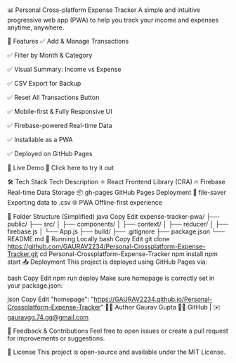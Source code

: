 📊 Personal Cross-platform Expense Tracker
A simple and intuitive progressive web app (PWA) to help you track your income and expenses anytime, anywhere.

🌟 Features
✅ Add & Manage Transactions

✅ Filter by Month & Category

✅ Visual Summary: Income vs Expense

✅ CSV Export for Backup

✅ Reset All Transactions Button

✅ Mobile-first & Fully Responsive UI

✅ Firebase-powered Real-time Data

✅ Installable as a PWA

✅ Deployed on GitHub Pages

🚀 Live Demo
🔗 Click here to try it out

🛠️ Tech Stack
Tech	Description
⚛️ React	Frontend Library (CRA)
🔥 Firebase	Real-time Data Storage
📦 gh-pages	GitHub Pages Deployment
💾 file-saver	Exporting data to .csv
🌐 PWA	Offline-first experience

📂 Folder Structure (Simplified)
java
Copy
Edit
expense-tracker-pwa/
├── public/
├── src/
│   ├── components/
│   ├── context/
│   ├── reducer/
│   ├── firebase.js
│   └── App.js
├── build/
├── .gitignore
├── package.json
└── README.md
🧪 Running Locally
bash
Copy
Edit
git clone https://github.com/GAURAV2234/Personal-Crossplatform-Expense-Tracker.git
cd Personal-Crossplatform-Expense-Tracker
npm install
npm start
📤 Deployment
This project is deployed using GitHub Pages via:

bash
Copy
Edit
npm run deploy
Make sure homepage is correctly set in your package.json:

json
Copy
Edit
"homepage": "https://GAURAV2234.github.io/Personal-Crossplatform-Expense-Tracker"
🙋‍♂️ Author
Gaurav Gupta
👨‍💻 GitHub | ✉️ gauravgg.74.gg@gmail.com

🌈 Feedback & Contributions
Feel free to open issues or create a pull request for improvements or suggestions.

📜 License
This project is open-source and available under the MIT License.
